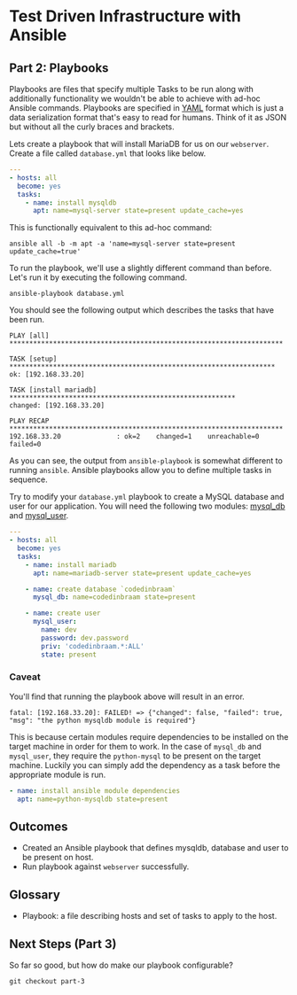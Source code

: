 # Test Driven Infrastructure with Ansible

## Part 2: Playbooks

Playbooks are files that specify multiple Tasks to be run along with additionally functionality we wouldn't be able to
achieve with ad-hoc Ansible commands. Playbooks are specified in
[YAML](https://docs.ansible.com/ansible/YAMLSyntax.html) format which is just a data serialization format that's easy to
read for humans. Think of it as JSON but without all the curly braces and brackets.

Lets create a playbook that will install MariaDB for us on our `webserver`. Create a file called `database.yml` that
looks like below.

```YAML
---
- hosts: all
  become: yes
  tasks:
    - name: install mysqldb
      apt: name=mysql-server state=present update_cache=yes
```

This is functionally equivalent to this ad-hoc command:

```SHELL
ansible all -b -m apt -a 'name=mysql-server state=present update_cache=true'
```

To run the playbook, we'll use a slightly different command than before. Let's run it by executing the following
command.

```SHELL
ansible-playbook database.yml
```

You should see the following output which describes the tasks that have been run.

```SHELL
PLAY [all] *********************************************************************

TASK [setup] *******************************************************************
ok: [192.168.33.20]

TASK [install mariadb] *********************************************************
changed: [192.168.33.20]

PLAY RECAP *********************************************************************
192.168.33.20              : ok=2    changed=1    unreachable=0    failed=0
```

As you can see, the output from `ansible-playbook` is somewhat different to running `ansible`. Ansible playbooks allow
you to define multiple tasks in sequence.

Try to modify your `database.yml` playbook to create a MySQL database and user for our application. You will need the
following two modules: [mysql_db](https://docs.ansible.com/ansible/mysql_db_module.html) and
[mysql_user](https://docs.ansible.com/ansible/mysql_user_module.html).

```YAML
---
- hosts: all
  become: yes
  tasks:
    - name: install mariadb
      apt: name=mariadb-server state=present update_cache=yes

    - name: create database `codedinbraam`
      mysql_db: name=codedinbraam state=present

    - name: create user
      mysql_user:
        name: dev
        password: dev.password
        priv: 'codedinbraam.*:ALL'
        state: present
```

### Caveat

You'll find that running the playbook above will result in an error.

```SHELL
fatal: [192.168.33.20]: FAILED! => {"changed": false, "failed": true, "msg": "the python mysqldb module is required"}
```

This is because certain modules require dependencies to be installed on the target machine in order for them to work. In
the case of `mysql_db` and `mysql_user`, they require the `python-mysql` to be present on the target machine. Luckily
you can simply add the dependency as a task before the appropriate module is run.

```YAML
- name: install ansible module dependencies
  apt: name=python-mysqldb state=present
```

## Outcomes

- Created an Ansible playbook that defines mysqldb, database and user to be present on host.
- Run playbook against `webserver` successfully.

## Glossary

- Playbook: a file describing hosts and set of tasks to apply to the host.

## Next Steps (Part 3)

So far so good, but how do make our playbook configurable?

```SHELL
git checkout part-3
```
